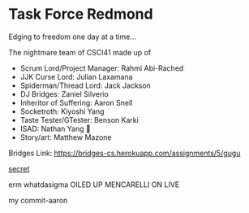 # Task Force Redmond
Edging to freedom one day at a time...


The nightmare team of CSCI41 made up of
  - Scrum Lord/Project Manager: Rahmi Abi-Rached
  - JJK Curse Lord: Julian Laxamana
  - Spiderman/Thread Lord: Jack Jackson
  - DJ Bridges: Zaniel Silverio
  - Inheritor of Suffering: Aaron Snell
  - Socketroth: Kiyoshi Yang
  - Taste Tester/GTester: Benson Karki
  - ISAD: Nathan Yang :wave:
  - Story/art: Matthew Mazone


Bridges Link: https://bridges-cs.herokuapp.com/assignments/5/gugu

[secret](https://youtu.be/Z3J_MCbwaJ0?si=_qsZjARRNZ0IOaqa)

erm whatdasigma
OILED UP MENCARELLI ON LIVE

my commit-aaron
